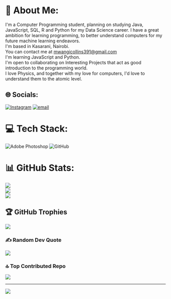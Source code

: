 # 💫 About Me:
I'm a Computer Programming student, planning on studying Java, JavaScript, SQL, R and Python for my Data Science career. I have a great ambition for learning programming, to better understand computers for my future machine learning endeavors.<br> I'm based in Kasarani, Nairobi.<br> You can contact me at mwangicollins391@gmail.com<br> I'm learning JavaScript and Python.<br> I'm open to collaborating on Interesting Projects that act as good introduction to the programming world.<br>I love Physics, and together with my love for computers, I'd love to understand them to the atomic level.


## 🌐 Socials:
[![Instagram](https://img.shields.io/badge/Instagram-%23E4405F.svg?logo=Instagram&logoColor=white)](https://instagram.com/ny_col_.lynx) [![email](https://img.shields.io/badge/Email-D14836?logo=gmail&logoColor=white)](mailto:mwangicollins391@gmail.com) 

# 💻 Tech Stack:
![Adobe Photoshop](https://img.shields.io/badge/adobe%20photoshop-%2331A8FF.svg?style=for-the-badge&logo=adobe%20photoshop&logoColor=white) ![GitHub](https://img.shields.io/badge/github-%23121011.svg?style=for-the-badge&logo=github&logoColor=white)
# 📊 GitHub Stats:
![](https://github-readme-stats.vercel.app/api?username=ny-collins&theme=dark&hide_border=false&include_all_commits=true&count_private=true)<br/>
![](https://nirzak-streak-stats.vercel.app/?user=ny-collins&theme=dark&hide_border=false)<br/>
![](https://github-readme-stats.vercel.app/api/top-langs/?username=ny-collins&theme=dark&hide_border=false&include_all_commits=true&count_private=true&layout=compact)

## 🏆 GitHub Trophies
![](https://github-profile-trophy.vercel.app/?username=ny-collins&theme=radical&no-frame=false&no-bg=false&margin-w=4)

### ✍️ Random Dev Quote
![](https://quotes-github-readme.vercel.app/api?type=horizontal&theme=radical)

### 🔝 Top Contributed Repo
![](https://github-contributor-stats.vercel.app/api?username=ny-collins&limit=5&theme=dark&combine_all_yearly_contributions=true)

---
[![](https://visitcount.itsvg.in/api?id=ny-collins&icon=0&color=0)](https://visitcount.itsvg.in)

<!-- Proudly created with GPRM ( https://gprm.itsvg.in ) -->
